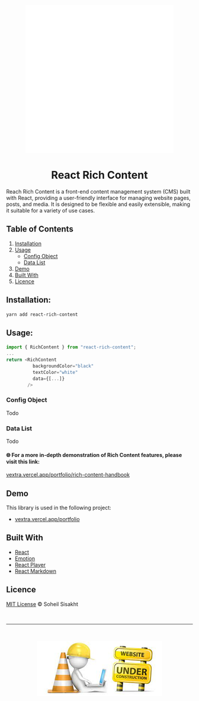 <p align="center">
  <img src="./misc/logo.gif" />
</p>

<h1 align="center">React Rich Content</h1>

Reach Rich Content is a front-end content management system (CMS) built with React, providing a user-friendly interface for managing website pages, posts, and media. It is designed to be flexible and easily extensible, making it suitable for a variety of use cases.

## Table of Contents

1. [Installation](#installation)
2. [Usage](#usage)
   - [Config Object](#config-object)
   - [Data List](#data-list)
3. [Demo](#demo)
4. [Built With](#built-with)
5. [Licence](#licence)

## Installation:

```bash
yarn add react-rich-content
```

## Usage:

```ts
import { RichContent } from "react-rich-content";
...
return <RichContent
          backgroundColor="black"
          textColor="white"
          data={[...]}
        />
```

### Config Object

Todo

### Data List

Todo

#### 🌐 For a more in-depth demonstration of Rich Content features, please visit this link:

<a href="https://vextra.vercel.app/portfolio/rich-content-handbook" target="_blank">vextra.vercel.app/portfolio/rich-content-handbook</a>

## Demo

This library is used in the following project:

- <a href="https://vextra.vercel.app/portfolio" target="_blank">vextra.vercel.app/portfolio</a>

## Built With

- [React](https://reactjs.org/)
- [Emotion](https://emotion.sh/)
- [React Player](https://www.npmjs.com/package/react-player)
- [React Markdown](https://www.npmjs.com/package/react-markdown)

## Licence

[MIT License](./LICENCE) © Soheil Sisakht

<br/>

---

<br/>
<p align="center">
  <img src="./misc/under-construction.jpeg" />
</p>
